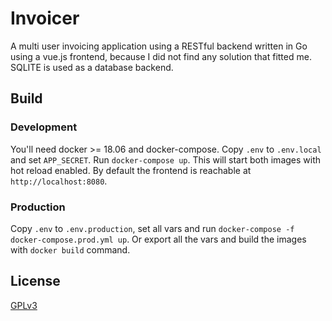 # Invoicer

A multi user invoicing application using a RESTful backend written in Go using a vue.js frontend,
because I did not find any solution that fitted me. SQLITE is used as a database backend.

## Build

### Development

You'll need docker >= 18.06 and docker-compose. Copy `.env` to `.env.local` and set `APP_SECRET`. Run `docker-compose up`. This will start both images with hot reload enabled. By default the frontend is reachable at `http://localhost:8080`.

### Production

Copy `.env` to `.env.production`, set all vars and run `docker-compose -f docker-compose.prod.yml up`. Or export all the vars and build the images with `docker build` command.

## License

[GPLv3](LICENSE)
